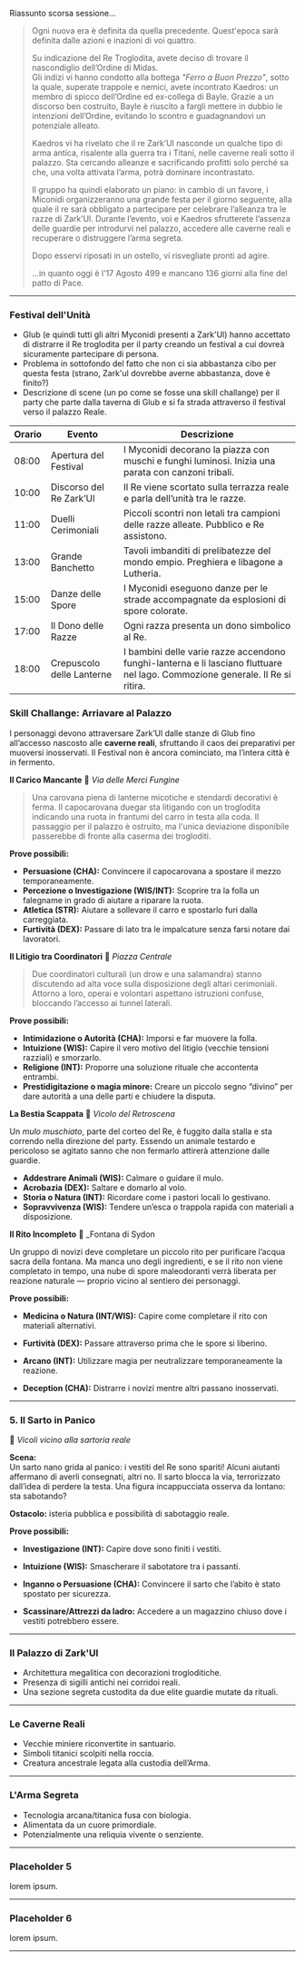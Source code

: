 Riassunto scorsa sessione...
> Ogni nuova era è definita da quella precedente.
> Quest'epoca sarà definita dalle azioni e inazioni di voi quattro.
> 
> Su indicazione del Re Troglodita, avete deciso di trovare il nascondiglio dell’Ordine di Midas.  
> Gli indizi vi hanno condotto alla bottega _"Ferro a Buon Prezzo"_, sotto la quale, superate trappole e nemici, avete incontrato Kaedros: un membro di spicco dell’Ordine ed ex-collega di Bayle. Grazie a un discorso ben costruito, Bayle è riuscito a fargli mettere in dubbio le intenzioni dell’Ordine, evitando lo scontro e guadagnandovi un potenziale alleato.
> 
> Kaedros vi ha rivelato che il re Zark’Ul nasconde un qualche tipo di arma antica, risalente alla guerra tra i Titani, nelle caverne reali sotto il palazzo. Sta cercando alleanze e sacrificando profitti solo perché sa che, una volta attivata l’arma, potrà dominare incontrastato.
> 
> Il gruppo ha quindi elaborato un piano: in cambio di un favore, i Miconidi organizzeranno una grande festa per il giorno seguente, alla quale il re sarà obbligato a partecipare per celebrare l’alleanza tra le razze di Zark’Ul. Durante l’evento, voi e Kaedros sfrutterete l’assenza delle guardie per introdurvi nel palazzo, accedere alle caverne reali e recuperare o distruggere l’arma segreta.
> 
> Dopo esservi riposati in un ostello, vi risvegliate pronti ad agire.  
> 
>...in quanto oggi è l'17 Agosto 499 e mancano 136 giorni alla fine del patto di Pace.

---
### Festival dell'Unità
- Glub (e quindi tutti gli altri Myconidi presenti a Zark'Ul) hanno accettato di distrarre il Re troglodita per il party creando un festival a cui dovreà sicuramente partecipare di persona.
- Problema in sottofondo del fatto che non ci sia abbastanza cibo per questa festa (strano, Zark'ul dovrebbe averne abbastanza, dove è finito?)
- Descrizione di scene (un po come se fosse una skill challange) per il party che parte dalla taverna di Glub e si fa strada attraverso il festival verso il palazzo Reale.

| Orario | Evento                    | Descrizione                                                                                                                   |
| ------ | ------------------------- | ----------------------------------------------------------------------------------------------------------------------------- |
| 08:00  | Apertura del Festival     | I Myconidi decorano la piazza con muschi e funghi luminosi. Inizia una parata con canzoni tribali.                            |
| 10:00  | Discorso del Re Zark’Ul   | Il Re viene scortato sulla terrazza reale e parla dell’unità tra le razze.                                                    |
| 11:00  | Duelli Cerimoniali        | Piccoli scontri non letali tra campioni delle razze alleate. Pubblico e Re assistono.                                         |
| 13:00  | Grande Banchetto          | Tavoli imbanditi di prelibatezze del mondo empio. Preghiera e libagone a Lutheria.                                            |
| 15:00  | Danze delle Spore         | I Myconidi eseguono danze per le strade accompagnate da esplosioni di spore colorate.                                         |
| 17:00  | Il Dono delle Razze       | Ogni razza presenta un dono simbolico al Re.                                                                                  |
| 18:00  | Crepuscolo delle Lanterne | I bambini delle varie razze accendono funghi-lanterna e li lasciano fluttuare nel lago. Commozione generale. Il Re si ritira. |
### Skill Challange: Arriavare al Palazzo
I personaggi devono attraversare Zark’Ul dalle stanze di Glub fino all’accesso nascosto alle **caverne reali**, sfruttando il caos dei preparativi per muoversi inosservati. Il Festival non è ancora cominciato, ma l’intera città è in fermento.

**Il Carico Mancante**
📍 _Via delle Merci Fungine_

> Una carovana piena di lanterne micotiche e stendardi decorativi è ferma. Il capocarovana duegar sta litigando con un troglodita indicando una ruota in frantumi del carro in testa alla coda. Il passaggio per il palazzo è ostruito, ma l'unica deviazione disponibile passerebbe di fronte alla caserma dei trogloditi.

**Prove possibili:**
- **Persuasione (CHA):** Convincere il capocarovana a spostare il mezzo temporaneamente.
- **Percezione o Investigazione (WIS/INT):** Scoprire tra la folla un falegname in grado di aiutare a riparare la ruota.
- **Atletica (STR):** Aiutare a sollevare il carro e spostarlo furi dalla carreggiata.
- **Furtività (DEX):** Passare di lato tra le impalcature senza farsi notare dai lavoratori.

**Il Litigio tra Coordinatori**
📍 _Piazza Centrale_

> Due coordinatori culturali (un drow e una salamandra) stanno discutendo ad alta voce sulla disposizione degli altari cerimoniali. Attorno a loro, operai e volontari aspettano istruzioni confuse, bloccando l’accesso ai tunnel laterali.

**Prove possibili:**
- **Intimidazione o Autorità (CHA):** Imporsi e far muovere la folla.
- **Intuizione (WIS):** Capire il vero motivo del litigio (vecchie tensioni razziali) e smorzarlo.
- **Religione (INT):** Proporre una soluzione rituale che accontenta entrambi.
- **Prestidigitazione o magia minore:** Creare un piccolo segno “divino” per dare autorità a una delle parti e chiudere la disputa.

**La Bestia Scappata**
📍 _Vicolo del Retroscena_

Un _mulo muschiato_, parte del corteo del Re, è fuggito dalla stalla e sta correndo nella direzione del party. Essendo un animale testardo e pericoloso se agitato sanno che non fermarlo attirerà attenzione dalle guardie.

- **Addestrare Animali (WIS):** Calmare o guidare il mulo.
- **Acrobazia (DEX):** Saltare e domarlo al volo.
- **Storia o Natura (INT):** Ricordare come i pastori locali lo gestivano.
- **Sopravvivenza (WIS):** Tendere un’esca o trappola rapida con materiali a disposizione.

**Il Rito Incompleto**
📍 _Fontana di Sydon
 
Un gruppo di novizi deve completare un piccolo rito per purificare l’acqua sacra della fontana. Ma manca uno degli ingredienti, e se il rito non viene completato in tempo, una nube di spore maleodoranti verrà liberata per reazione naturale — proprio vicino al sentiero dei personaggi.

**Prove possibili:**

- **Medicina o Natura (INT/WIS):** Capire come completare il rito con materiali alternativi.
    
- **Furtività (DEX):** Passare attraverso prima che le spore si liberino.
    
- **Arcano (INT):** Utilizzare magia per neutralizzare temporaneamente la reazione.
    
- **Deception (CHA):** Distrarre i novizi mentre altri passano inosservati.
    

---

### **5. Il Sarto in Panico**

📍 _Vicoli vicino alla sartoria reale_

**Scena:**  
Un sarto nano grida al panico: i vestiti del Re sono spariti! Alcuni aiutanti affermano di averli consegnati, altri no. Il sarto blocca la via, terrorizzato dall’idea di perdere la testa. Una figura incappucciata osserva da lontano: sta sabotando?

**Ostacolo:** isteria pubblica e possibilità di sabotaggio reale.

**Prove possibili:**

- **Investigazione (INT):** Capire dove sono finiti i vestiti.
    
- **Intuizione (WIS):** Smascherare il sabotatore tra i passanti.
    
- **Inganno o Persuasione (CHA):** Convincere il sarto che l’abito è stato spostato per sicurezza.
    
- **Scassinare/Attrezzi da ladro:** Accedere a un magazzino chiuso dove i vestiti potrebbero essere.

---
### Il Palazzo di Zark'Ul
- Architettura megalitica con decorazioni trogloditiche.
- Presenza di sigilli antichi nei corridoi reali.
- Una sezione segreta custodita da due elite guardie mutate da rituali.

---
### Le Caverne Reali
- Vecchie miniere riconvertite in santuario.
- Simboli titanici scolpiti nella roccia.
- Creatura ancestrale legata alla custodia dell’Arma.

---
### L'Arma Segreta
- Tecnologia arcana/titanica fusa con biologia.
- Alimentata da un cuore primordiale.
- Potenzialmente una reliquia vivente o senziente.

---
### Placeholder 5
lorem ipsum.

---
### Placeholder 6
lorem ipsum.

---
